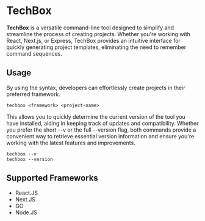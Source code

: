 # TechBox

**TechBox** is a versatile command-line tool designed to simplify and streamline the process of creating projects. Whether you're working with React, Next.js, or Express, TechBox provides an intuitive interface for quickly generating project templates, eliminating the need to remember command sequences.
## Usage

By using the syntax, developers can effortlessly create projects in their preferred framework.
```console
techbox <framework> <project-name>
```

This allows you to quickly determine the current version of the tool you have installed, aiding in keeping track of updates and compatibility. Whether you prefer the short --v or the full --version flag, both commands provide a convenient way to retrieve essential version information and ensure you're working with the latest features and improvements.
```console
techbox --v
techbox --version
```

## Supported Frameworks

- React.JS
- Next.JS
- GO
- Node.JS